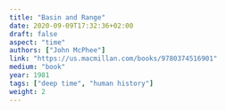 ```yaml
---
title: "Basin and Range"
date: 2020-09-09T17:32:36+02:00
draft: false
aspect: "time"
authors: ["John McPhee"]
link: "https://us.macmillan.com/books/9780374516901"
medium: "book"
year: 1981
tags: ["deep time", "human history"]
weight: 2
---
```

